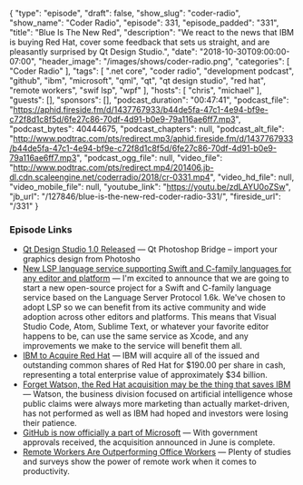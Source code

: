 {
  "type": "episode",
  "draft": false,
  "show_slug": "coder-radio",
  "show_name": "Coder Radio",
  "episode": 331,
  "episode_padded": "331",
  "title": "Blue Is The New Red",
  "description": "We react to the news that IBM is buying Red Hat, cover some feedback that sets us straight, and are pleasantly surprised by Qt Design Studio.",
  "date": "2018-10-30T09:00:00-07:00",
  "header_image": "/images/shows/coder-radio.png",
  "categories": [
    "Coder Radio"
  ],
  "tags": [
    ".net core",
    "coder radio",
    "development podcast",
    "github",
    "ibm",
    "microsoft",
    "qml",
    "qt",
    "qt design studio",
    "red hat",
    "remote workers",
    "swif lsp",
    "wpf"
  ],
  "hosts": [
    "chris",
    "michael"
  ],
  "guests": [],
  "sponsors": [],
  "podcast_duration": "00:47:41",
  "podcast_file": "https://aphid.fireside.fm/d/1437767933/b44de5fa-47c1-4e94-bf9e-c72f8d1c8f5d/6fe27c86-70df-4d91-b0e9-79a116ae6ff7.mp3",
  "podcast_bytes": 40444675,
  "podcast_chapters": null,
  "podcast_alt_file": "http://www.podtrac.com/pts/redirect.mp3/aphid.fireside.fm/d/1437767933/b44de5fa-47c1-4e94-bf9e-c72f8d1c8f5d/6fe27c86-70df-4d91-b0e9-79a116ae6ff7.mp3",
  "podcast_ogg_file": null,
  "video_file": "http://www.podtrac.com/pts/redirect.mp4/201406.jb-dl.cdn.scaleengine.net/coderradio/2018/cr-0331.mp4",
  "video_hd_file": null,
  "video_mobile_file": null,
  "youtube_link": "https://youtu.be/zdLAYU0oZSw",
  "jb_url": "/127846/blue-is-the-new-red-coder-radio-331/",
  "fireside_url": "/331"
}


### Episode Links

  * [Qt Design Studio 1.0 Released](http://blog.qt.io/blog/2018/10/25/qt-design-studio-1-0-released/ "Qt Design Studio 1.0 Released") — Qt Photoshop Bridge – import your graphics design from Photosho
  * [New LSP language service supporting Swift and C-family languages for any editor and platform](https://forums.swift.org/t/new-lsp-language-service-supporting-swift-and-c-family-languages-for-any-editor-and-platform/17024 "New LSP language service supporting Swift and C-family languages for any editor and platform") — I'm excited to announce that we are going to start a new open-source project for a Swift and C-family language service based on the Language Server Protocol 1.6k. We've chosen to adopt LSP so we can benefit from its active community and wide adoption across other editors and platforms. This means that Visual Studio Code, Atom, Sublime Text, or whatever your favorite editor happens to be, can use the same service as Xcode, and any improvements we make to the service will benefit them all. 
  * [IBM to Acquire Red Hat](https://www.redhat.com/en/about/press-releases/ibm-acquire-red-hat-completely-changing-cloud-landscape-and-becoming-world%E2%80%99s-1-hybrid-cloud-provider "IBM to Acquire Red Hat") — IBM will acquire all of the issued and outstanding common shares of Red Hat for $190.00 per share in cash, representing a total enterprise value of approximately $34 billion.
  * [Forget Watson, the Red Hat acquisition may be the thing that saves IBM](https://techcrunch.com/2018/10/28/forget-watson-the-red-hat-acquisition-may-be-the-thing-that-saves-ibm/ "Forget Watson, the Red Hat acquisition may be the thing that saves IBM") — Watson, the business division focused on artificial intelligence whose public claims were always more marketing than actually market-driven, has not performed as well as IBM had hoped and investors were losing their patience.
  * [GitHub is now officially a part of Microsoft](https://arstechnica.com/gadgets/2018/10/github-is-now-officially-a-part-of-microsoft/ "GitHub is now officially a part of Microsoft") — With government approvals received, the acquisition announced in June is complete.
  * [Remote Workers Are Outperforming Office Workers](https://www.inc.com/brian-de-haaff/3-ways-remote-workers-outperform-office-workers.html "Remote Workers Are Outperforming Office Workers") — Plenty of studies and surveys show the power of remote work when it comes to productivity.


